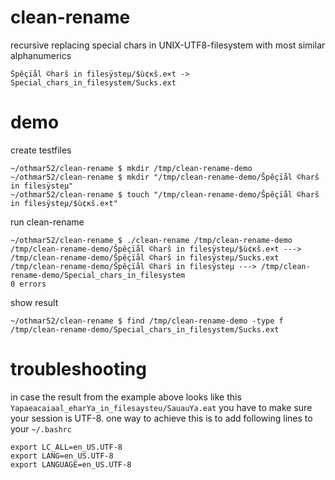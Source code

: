 # clean-rename
recursive replacing special chars in UNIX-UTF8-filesystem with most similar alphanumerics

	Špêçïål ©harš in filesÿsteμ/$ù¢κš.e×t -> Special_chars_in_filesystem/Sucks.ext

# demo	

create testfiles

	~/othmar52/clean-rename $ mkdir /tmp/clean-rename-demo
	~/othmar52/clean-rename $ mkdir "/tmp/clean-rename-demo/Špêçïål ©harš in filesÿsteμ"
	~/othmar52/clean-rename $ touch "/tmp/clean-rename-demo/Špêçïål ©harš in filesÿsteμ/$ù¢κš.e×t"
	
run clean-rename

	~/othmar52/clean-rename $ ./clean-rename /tmp/clean-rename-demo
	/tmp/clean-rename-demo/Špêçïål ©harš in filesÿsteμ/$ù¢κš.e×t ---> /tmp/clean-rename-demo/Špêçïål ©harš in filesÿsteμ/Sucks.ext
	/tmp/clean-rename-demo/Špêçïål ©harš in filesÿsteμ ---> /tmp/clean-rename-demo/Special_chars_in_filesystem
	0 errors
	
show result

	~/othmar52/clean-rename $ find /tmp/clean-rename-demo -type f
	/tmp/clean-rename-demo/Special_chars_in_filesystem/Sucks.ext

	
# troubleshooting

in case the result from the example above looks like this `Yapaeacaiaal_eharYa_in_filesaysteu/SauauYa.eat` you have to make sure your session is UTF-8. one way to achieve this is to add following lines to your `~/.bashrc`

	export LC_ALL=en_US.UTF-8
	export LANG=en_US.UTF-8
	export LANGUAGE=en_US.UTF-8

